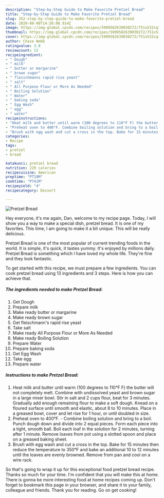 ```yaml
---
description: "Step-by-Step Guide to Make Favorite Pretzel Bread"
title: "Step-by-Step Guide to Make Favorite Pretzel Bread"
slug: 352-step-by-step-guide-to-make-favorite-pretzel-bread
date: 2020-08-08T14:58:00.914Z
image: https://img-global.cpcdn.com/recipes/5999582639030272/751x532cq70/pretzel-bread-recipe-main-photo.jpg
thumbnail: https://img-global.cpcdn.com/recipes/5999582639030272/751x532cq70/pretzel-bread-recipe-main-photo.jpg
cover: https://img-global.cpcdn.com/recipes/5999582639030272/751x532cq70/pretzel-bread-recipe-main-photo.jpg
author: Chase Webb
ratingvalue: 3.8
reviewcount: 12
recipeingredient:
- " Dough"
- " milk"
- " butter or margarine"
- " brown sugar"
- " fleischmanns rapid rise yeast"
- " salt"
- " All Purpose Flour or More As Needed"
- " Boiling Solution"
- " Water"
- " baking soda"
- " Egg Wash"
- " egg"
- " water"
recipeinstructions:
- "Heat milk and butter until warm (100 degrees to 110°F F) the butter will not completely melt. Combine with undissolved yeast and brown sugar in a large mixer bowl. Stir in salt and 2 cups flour, beat for 3 minutes. Gradually add enough remaining flour to make a soft dough. Knead on a floured surface until smooth and elastic, about 8 to 10 minutes. Place in a greased bowl, cover and let rise for 1 hour, or until doubled in size."
- "Preheat oven to 400°F. Combine boiling solution and bring to a boil. Punch dough down and divide into 2 equal pieces. Form each piece into a tight, smooth ball. Boil each loaf in the solution for 2 minutes, turning after 1 minute. Remove loaves from pot using a slotted spoon and place on a greased baking sheet."
- "Brush with egg wash and cut a cross in the top. Bake for 15 minutes then reduce the temperature to 350°F and bake an additional 10 to 12 minutes until the loaves are evenly browned. Remove from pan and cool on a wire rack."
categories:
- Recipe
tags:
- pretzel
- bread

katakunci: pretzel bread 
nutrition: 229 calories
recipecuisine: American
preptime: "PT19M"
cooktime: "PT41M"
recipeyield: "4"
recipecategory: Dessert

---
```



![Pretzel Bread](https://img-global.cpcdn.com/recipes/5999582639030272/751x532cq70/pretzel-bread-recipe-main-photo.jpg)

Hey everyone, it's me again, Dan, welcome to my recipe page. Today, I will show you a way to make a special dish, pretzel bread. It is one of my favorites. This time, I am going to make it a bit unique. This will be really delicious.

Pretzel Bread is one of the most popular of current trending foods in the world. It is simple, it's quick, it tastes yummy. It's enjoyed by millions daily. Pretzel Bread is something which I have loved my whole life. They're fine and they look fantastic.




To get started with this recipe, we must prepare a few ingredients. You can cook pretzel bread using 13 ingredients and 3 steps. Here is how you can achieve that.

<!--inarticleads1-->

##### The ingredients needed to make Pretzel Bread:

1. Get  Dough
1. Prepare  milk
1. Make ready  butter or margarine
1. Make ready  brown sugar
1. Get  fleischmann&#39;s rapid rise yeast
1. Take  salt
1. Make ready  All Purpose Flour or More As Needed
1. Make ready  Boiling Solution
1. Prepare  Water
1. Prepare  baking soda
1. Get  Egg Wash
1. Take  egg
1. Prepare  water




<!--inarticleads2-->

##### Instructions to make Pretzel Bread:

1. Heat milk and butter until warm (100 degrees to 110°F F) the butter will not completely melt. Combine with undissolved yeast and brown sugar in a large mixer bowl. Stir in salt and 2 cups flour, beat for 3 minutes. Gradually add enough remaining flour to make a soft dough. Knead on a floured surface until smooth and elastic, about 8 to 10 minutes. Place in a greased bowl, cover and let rise for 1 hour, or until doubled in size.
1. Preheat oven to 400°F. - Combine boiling solution and bring to a boil. Punch dough down and divide into 2 equal pieces. Form each piece into a tight, smooth ball. Boil each loaf in the solution for 2 minutes, turning after 1 minute. Remove loaves from pot using a slotted spoon and place on a greased baking sheet.
1. Brush with egg wash and cut a cross in the top. Bake for 15 minutes then reduce the temperature to 350°F and bake an additional 10 to 12 minutes until the loaves are evenly browned. Remove from pan and cool on a wire rack.




So that's going to wrap it up for this exceptional food pretzel bread recipe. Thanks so much for your time. I'm confident that you will make this at home. There is gonna be more interesting food at home recipes coming up. Don't forget to bookmark this page in your browser, and share it to your family, colleague and friends. Thank you for reading. Go on get cooking!
